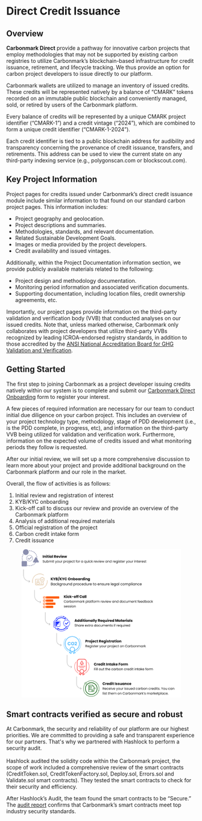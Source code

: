 # Direct Credit Issuance

## Overview

**Carbonmark Direct** provide a pathway for innovative carbon projects that employ methodologies that may not be supported by existing carbon registries to utilize Carbonmark’s blockchain-based infrastructure for credit issuance, retirement, and lifecycle tracking. We thus provide an option for carbon project developers to issue directly to our platform.&#x20;

Carbonmark wallets are utilized to manage an inventory of issued credits. These credits will be represented natively by a balance of “CMARK” tokens recorded on an immutable public blockchain and conveniently managed, sold, or retired by users of the Carbonmark platform.

Every balance of credits will be represented by a unique CMARK project identifier (“CMARK-1”) and a credit vintage (“2024”), which are combined to form a unique credit identifier (“CMARK-1-2024”).

Each credit identifier is tied to a public blockchain address for audibility and transparency concerning the provenance of credit issuance, transfers, and retirements. This address can be used to view the current state on any third-party indexing service (e.g., polygonscan.com or blockscout.com).

## Key Project Information

Project pages for credits issued under Carbonmark’s direct credit issuance module include similar information to that found on our standard carbon project pages. This information includes:&#x20;

* Project geography and geolocation.
* Project descriptions and summaries.
* Methodologies, standards, and relevant documentation.
* Related Sustainable Development Goals.
* Images or media provided by the project developers.
* Credit availability and issued vintages.&#x20;

Additionally, within the Project Documentation information section, we provide publicly available materials related to the following:&#x20;

* Project design and methodology documentation.
* Monitoring period information and associated verification documents.&#x20;
* Supporting documentation, including location files, credit ownership agreements, etc.&#x20;

Importantly, our project pages provide information on the third-party validation and verification body (VVB) that conducted analyses on our issued credits. Note that, unless marked otherwise, Carbonmark only collaborates with project developers that utilize third-party VVBs recognized by leading ICROA-endorsed registry standards, in addition to those accredited by the [ANSI National Accreditation Board for GHG Validation and Verification](https://anabpd.ansi.org/Accreditation/environmental/greenhouse-gas-validation-verification/AllDirectoryListing?prgID=200\&statusID=4).

## Getting Started

The first step to joining Carbonmark as a project developer issuing credits natively within our system is to complete and submit our [Carbonmark Direct Onboarding](https://share-eu1.hsforms.com/1eaZal2LjRdCkeaWaAQ1R7wfhhlr) form to register your interest.

A few pieces of required information are necessary for our team to conduct initial due diligence on your carbon project. This includes an overview of your project technology type, methodology, stage of PDD development (i.e., is the PDD complete, in progress, etc), and information on the third-party VVB being utilized for validation and verification work. Furthermore, information on the expected volume of credits issued and what monitoring periods they follow is requested.

After our initial review, we will set up a more comprehensive discussion to learn more about your project and provide additional background on the Carbonmark platform and our role in the market.

Overall, the flow of activities is as follows:&#x20;

1. Initial review and registration of interest&#x20;
2. KYB/KYC onboarding
3. Kick-off call to discuss our review and provide an overview of the Carbonmark platform
4. Analysis of additional required materials&#x20;
5. Official registration of the project
6. Carbon credit intake form&#x20;
7. Credit issuance

<figure><img src="../.gitbook/assets/CreditIssuance_2.png" alt=""><figcaption></figcaption></figure>

## Smart contracts verified as secure and robust&#x20;

At Carbonmark, the security and reliability of our platform are our highest priorities. We are committed to providing a safe and transparent experience for our partners. That's why we partnered with Hashlock to perform a security audit. \
\
Hashlock audited the solidity code within the Carbonmark project, the scope of work included a comprehensive review of the smart contracts (CreditToken.sol, CreditTokenFactory.sol, Deploy.sol, Errors.sol and Validate.sol smart contracts). They tested the smart contracts to check for their security and efficiency.&#x20;

After Hashlock’s Audit, the team found the smart contracts to be “Secure.” The [audit report](https://hashlock.com/audits/carbonmark) confirms that Carbonmark’s smart contracts meet top industry security standards.
